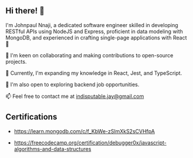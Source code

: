 ## Hi there! 👋

I'm Johnpaul Nnaji, a dedicated software engineer skilled in developing RESTful APIs using NodeJS and Express, proficient in data modeling with MongoDB, and experienced in crafting single-page applications with React 🤖

👀 I'm keen on collaborating and making contributions to open-source projects.

🌱 Currently, I'm expanding my knowledge in React, Jest, and TypeScript.

💞️ I'm also open to exploring backend job opportunities.

📫 Feel free to contact me at indisputable.jay@gmail.com

## Certifications
- https://learn.mongodb.com/c/f_KbWe-zSlmXkS2sCVHfpA

- https://freecodecamp.org/certification/debugger0x/javascript-algorithms-and-data-structures

<!---
debugger0x/debugger0x is a ✨ special ✨ repository because its `README.md` (this file) appears on your GitHub profile.
You can click the Preview link to take a look at your changes.
--->


